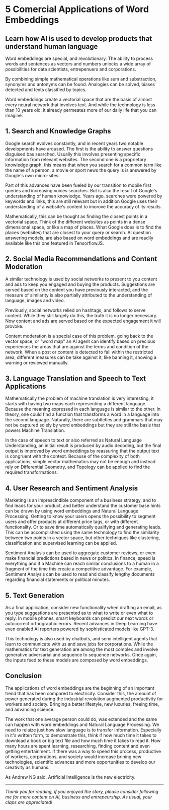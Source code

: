 # 5 Comercial Applications of Word Embeddings
## Learn how AI is used to develop products that understand human language

Word embeddings are special, and revolutionary. The ability to process words and sentences as vectors and numbers unlocks a wide array of possibilities for data scientists, entrepenuers and corporations.

By combining simple mathematical operations like sum and substraction, synonyms and antonyms can be found. Analogies can be solved, biases detected and texts classified by topics.

Word embeddings create a vectorial space that are the basis of almost every neural network that involves text. And while the technology is less than 10 years old, it already permeates more of our daily life that you can imagine.


## 1. Search and Knowledge Graphs
Google search evolves constantly, and in recent years two notable developments have aroused. The first is the ability to answer questions disguised bas searched. Usually this involves presenting specific information from relevant websites. The second one is a proprietary knowledge graph, this means that when you search for a common term like the name of a person, a movie or sport news the query is is answered by Google's own micro-sites.

Part of this advances have been fueled by our transition to mobile first queries and increasing voices searches. But is also the result of Google's understanding of human knowledge. Years ago, searches were powered by keywords and links, this are still relevant but in addition Google uses their understanding of a website's content to imorove the accuracy of its results.

Mathematically, this can be thought as finding the closest points in a vectorial space. Think of the different websites as points in a dense dimensional space, or like a map of places. What Google does is to find the places (websites) that are closest to your query or search. AI question answering models, are also based on word embeddings and are readily available like this one featured in TensorflowJS.

## 2. Social Media Recommendations and Content Moderation
A similar technology is used by social networks to present to you content and ads to keep you engaged and buying the products. Suggestions are served based on the content you have previously interacted, and the measure of similarity is also partially attributed to the understanding of language, images and video.

Previously, social networks relied on hashtags, and follows to serve content. While they still largely do this, the truth it is no longer necessary. Now content and ads are served based on the expected engagement it will provoke.

Content moderation is a special case of this problem, going back to the vector space, or "word map" an AI agent can identify based on precious experiences the areas that are against the terms and condition of the network. When a post or content is detected to fall within the restricted area, different measures can be take against it, like banning it, showing a warning or reviewed manually.

## 3. Language Translation and Speech to Text Applications
Mathematically the problem of machine translation is very interesting, it starts with having two maps each representing a different language. Because the meaning expressed in each language is similar to the other. In theory, one could find a function that transforms a word in a language into the second language. Naturally, there are subtleties and grammars that may not be captured solely by word embeddings but they are still the basis that powers Machine Translation.

In the case of speech to text or also referred as Natural Language Understanding, an initial result is produced by audio decoding, but the final output is improved by word embeddings by reassuring that the output text is congruent with the context. Because of the complexity of both applications, simple vector mathematics may not be enough and instead rely on Differential Geometry, and Topology can be applied to find the required transformations.

## 4. User Research and Sentiment Analysis
Marketing is an imprescindible component of a business strategy, and to find leads for your product, and better understand the customer base hints can be drawn by using word embeddings and Natural Language Processing. Getting to know your users opens the possibility to segment users and offer products at different price tags, or with different functionality. Or to save time automatically qualifying and generating leads. This can be accomplished using the same technology to find the similarity between two points in a vector space, but other techniques like clustering, classification and supervised learning can be applied.

Sentiment Analysis can be used to aggregate customer reviews, or even make financial predictions based in news or politics. In finance, speed is everything and if a Machine can reach similar conclusions to a human in a fragment of the time this create a competitive advantage. For example, Sentiment Analysis can be used to read and classify lengthy documents regarding financial statements or political minutes.

## 5. Text Generation
As a final application, consider new functionality when drafting an email, as you type suggestions are presented as to what to write or even what to reply. In mobile phones, smart keyboards can predict our next words or autocorrect orthographic errors. Recent advances in Deep Learning have even enabled AI reporters powered by sophisticated models like GPT-3.

This technology is also used by chatbots, and semi intelligent agents that learn to communicate with us and save jobs for corporations. While the mathematics for text generation are among the most complex and involve generative adversarial and sequence to sequence networks. Once again, the inputs feed to these models are composed by word embeddings.


## Conclusion

The applications of word embeddings are the beginning of an important trend that has been compared to electricity. Consider this, the amount of power generated during the industrial revolution augmented productivity for workers and society. Bringing a better lifestyle, new luxuries, freeing time, and advancing science.

The work that one average person could do, was extended and the same can happen with word embeddings and Natural Language Processing. We need to relaize just how slow language is to transfer information. Especially in it's written form, to demonstrate this, think if how much time it takes to download a book or big text file and how much time it takes to read it. How many hours are spent learning, researching, finding content and even getting entertainment. If there was a way to speed this process, productive of workers, corporations, and society would increase brining new technologies, scientific advances and more opportunities to develop our creativity as humans.

As Andrew NG said, Artificial Intelligence is the new electricity.

---

*Thank you for reading, if you enjoyed the story, please consider following me for more content on AI, business and entrepeurship. As usual, your claps are appreciated!*
